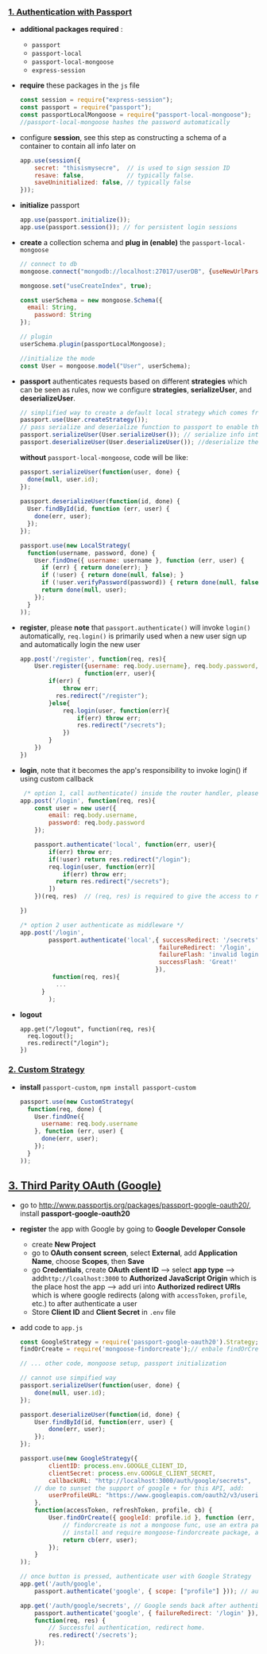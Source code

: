 ### <u>1. Authentication with Passport</u>

* **additional packages required** :

  * `passport`
  * `passport-local`
  * `passport-local-mongoose`
  * `express-session`

* **require** these packages in the `js` file

  ```javascript
  const session = require("express-session");
  const passport = require("passport");
  const passportLocalMongoose = require("passport-local-mongoose");
  //passport-local-mongoose hashes the password automatically
  ```

* configure **session**, see this step as constructing a schema of a container to contain all info later on

  ```javascript
  app.use(session({
      secret: "thisismysecre",  // is used to sign session ID
      resave: false,            // typically false. 
      saveUninitialized: false, // typically false
  }));
  ```

* **initialize** passport

  ```javascript
  app.use(passport.initialize());
  app.use(passport.session()); // for persistent login sessions
  ```

* **create** a collection schema and **plug in (enable)** the `passport-local-mongoose`

  ```javascript
  // connect to db
  mongoose.connect("mongodb://localhost:27017/userDB", {useNewUrlParser: true, useUnifiedTopology: true});
  
  mongoose.set("useCreateIndex", true);
  
  const userSchema = new mongoose.Schema({
  	email: String,
      password: String
  });
  
  // plugin
  userSchema.plugin(passportLocalMongoose);
  
  //initialize the mode
  const User = mongoose.model("User", userSchema);
  ```

* **passport** authenticates requests based on different **strategies** which can be seen as rules, now we configure **strategies**,  **serializeUser**, and  **deserializeUser**.

  ```javascript
  // simplified way to create a default local strategy which comes from "passport-local"
  passport.use(User.createStrategy()); 
  // pass serialize and deserialize function to passport to enable them de/serialize user info
  passport.serializeUser(User.serializeUser()); // serialize info into session
  passport.deserializeUser(User.deserializeUser()); //deserialize the session to info
  ```

  **without**  `passport-local-mongoose`,  code will be like:

  ```javascript
  passport.serializeUser(function(user, done) {
    done(null, user.id);
  });
   
  passport.deserializeUser(function(id, done) {
    User.findById(id, function (err, user) {
      done(err, user);
    });
  });
  ```

  ```javascript
  passport.use(new LocalStrategy(
    function(username, password, done) {
      User.findOne({ username: username }, function (err, user) {
        if (err) { return done(err); }
        if (!user) { return done(null, false); }
        if (!user.verifyPassword(password)) { return done(null, false); }
        return done(null, user);
      });
    }
  ));
  ```

  

* **register**, please **note** that `passport.authenticate()` will invoke `login()` automatically, `req.login()` is primarily used when a new user sign up and automatically login the new user

  ```javascript
  app.post('/register', function(req, res){
      User.register({username: req.body.username}, req.body.password, 
                    function(err, user){
          if(err) {
              throw err;
          	res.redirect("/register");
          }else{
              req.login(user, function(err){ 
                  if(err) throw err;
                  res.redirect("/secrets");
              })
          }
      })
  })
  ```

  

* **login**, note that it becomes the app's responsibility to invoke login() if using custom callback

  ```javascript
   /* option 1, call authenticate() inside the router handler, please note that it becomes the app's responsibility to invoke login() if using custom callback*/
  app.post('/login', function(req, res){
      const user = new user({
          email: req.body.username,
          password: req.body.password
      });
  
      passport.authenticate('local', function(err, user){
          if(err) throw err;
          if(!user) return res.redirect("/login");
          req.login(user, function(err)[
              if(err) throw err;
          	return res.redirect("/secrets");
          ])
      })(req, res)  // (req, res) is required to give the access to request to callback 						functions
  
  })
  
  /* option 2 user authenticate as middleware */
  app.post('/login', 
          passport.authenticate('local',{ successRedirect: '/secrets',
                                         failureRedirect: '/login',
                                         failureFlash: 'invalid login info',
                                         successFlash: 'Great!'
  										}),
           function(req, res){
      		...
  		}
          );
  ```

  

* **logout**

  ```
  app.get("/logout", function(req, res){
  	req.logout();
  	res.redirect("/login");
  })
  ```

  

### <u>2. Custom Strategy</u>

* **install** `passport-custom`, `npm install passport-custom`

  ```javascript
  passport.use(new CustomStrategy(
    function(req, done) {
      User.findOne({
        username: req.body.username
      }, function (err, user) {
        done(err, user);
      });
    }
  ));
  ```


## <u>3. Third Parity OAuth (Google)</u>

* go to http://www.passportjs.org/packages/passport-google-oauth20/, install **passport-google-oauth20**

* **register** the app with Google by going to **Google Developer Console** 

  * create **New Project**
  * go to **OAuth consent screen**, select **External**, add **Application Name**, choose **Scopes**, then **Save**
  * go **Credentials**, create **OAuth client ID** --> select **app type** --> add`http://lcoalhost:3000` to **Authorized JavaScript Origin** which is the place host the app --> add uri into **Authorized redirect URIs** which is where google redirects (along with `accessToken`, `profile`, etc.) to after authenticate a user
  * Store **Client ID** and **Client Secret** in `.env` file

* add code to `app.js`

  ```javascript
  const GoogleStrategy = require('passport-google-oauth20').Strategy;
  findOrCreate = require('mongoose-findorcreate');// enbale findOrCreate function
  
  // ... other code, mongoose setup, passport initialization
  
  // cannot use simpified way
  passport.serializeUser(function(user, done) {
      done(null, user.id);
  });
  
  passport.deserializeUser(function(id, done) {
      User.findById(id, function(err, user) {
          done(err, user);
      });
  });
  
  passport.use(new GoogleStrategy({
          clientID: process.env.GOOGLE_CLIENT_ID,
          clientSecret: process.env.GOOGLE_CLIENT_SECRET,
          callbackURL: "http://localhost:3000/auth/google/secrets",
      // due to sunset the support of google + for this API, add:
          userProfileURL: "https://www.googleapis.com/oauth2/v3/userinfo"
      },
      function(accessToken, refreshToken, profile, cb) {
          User.findOrCreate({ googleId: profile.id }, function (err, user) {
              // findorcreate is not a mongoose func, use an extra package
              // install and require mongoose-findorcreate package, and plug in this 				package into the schema
              return cb(err, user);
          });
      }
  ));
  
  // once button is pressed, authenticate user with Google Strategy
  app.get('/auth/google', 
      passport.authenticate('google', { scope: ["profile"] })); // authenticate on the google server
  
  app.get('/auth/google/secrets', // Google sends back after authentication
      passport.authenticate('google', { failureRedirect: '/login' }), // authenticate locally
      function(req, res) {
          // Successful authentication, redirect home.
          res.redirect('/secrets');
      });
  
  ```

  

